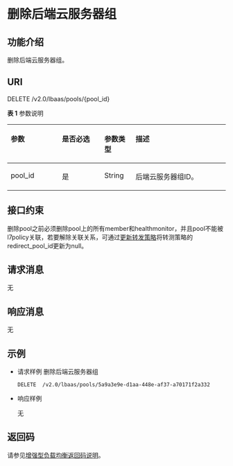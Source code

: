 # 删除后端云服务器组<a name="zh-cn_topic_0096561551"></a>

## 功能介绍<a name="section18751829131716"></a>

删除后端云服务器组。

## URI<a name="section88952419175"></a>

DELETE /v2.0/lbaas/pools/\{pool\_id\}

**表 1**  参数说明

<a name="table1327914504712"></a>
<table><thead align="left"><tr id="row9312105012710"><th class="cellrowborder" valign="top" width="23.46765323467653%" id="mcps1.2.5.1.1"><p id="p103127504710"><a name="p103127504710"></a><a name="p103127504710"></a>参数</p>
</th>
<th class="cellrowborder" valign="top" width="19.388061193880613%" id="mcps1.2.5.1.2"><p id="p83122050276"><a name="p83122050276"></a><a name="p83122050276"></a>是否必选</p>
</th>
<th class="cellrowborder" valign="top" width="14.288571142885711%" id="mcps1.2.5.1.3"><p id="p93129509712"><a name="p93129509712"></a><a name="p93129509712"></a>参数类型</p>
</th>
<th class="cellrowborder" valign="top" width="42.85571442855714%" id="mcps1.2.5.1.4"><p id="p1345194632614"><a name="p1345194632614"></a><a name="p1345194632614"></a>描述</p>
</th>
</tr>
</thead>
<tbody><tr id="row5312145018717"><td class="cellrowborder" valign="top" width="23.46765323467653%" headers="mcps1.2.5.1.1 "><p id="p1131211505714"><a name="p1131211505714"></a><a name="p1131211505714"></a>pool_id</p>
</td>
<td class="cellrowborder" valign="top" width="19.388061193880613%" headers="mcps1.2.5.1.2 "><p id="p53129507720"><a name="p53129507720"></a><a name="p53129507720"></a>是</p>
</td>
<td class="cellrowborder" valign="top" width="14.288571142885711%" headers="mcps1.2.5.1.3 "><p id="p53121850773"><a name="p53121850773"></a><a name="p53121850773"></a>String</p>
</td>
<td class="cellrowborder" valign="top" width="42.85571442855714%" headers="mcps1.2.5.1.4 "><p id="p1331285012713"><a name="p1331285012713"></a><a name="p1331285012713"></a>后端云服务器组ID。</p>
</td>
</tr>
</tbody>
</table>

## 接口约束<a name="zh-cn_topic_0049139652_section43896488"></a>

删除pool之前必须删除pool上的所有member和healthmonitor，并且pool不能被l7policy关联，若要解除关联关系，可通过[更新转发策略](更新转发策略.md)将转测策略的redirect\_pool\_id更新为null。

## 请求消息<a name="section14802182381816"></a>

无

## 响应消息<a name="section682186111916"></a>

无

## 示例<a name="section8984194341912"></a>

-   请求样例 删除后端云服务器组

    ```
    DELETE  /v2.0/lbaas/pools/5a9a3e9e-d1aa-448e-af37-a70171f2a332
    ```


-   响应样例

    无


## 返回码<a name="zh-cn_topic_0049139652_section30985493"></a>

请参见[增强型负载均衡返回码说明](增强型负载均衡返回码说明.md)。

